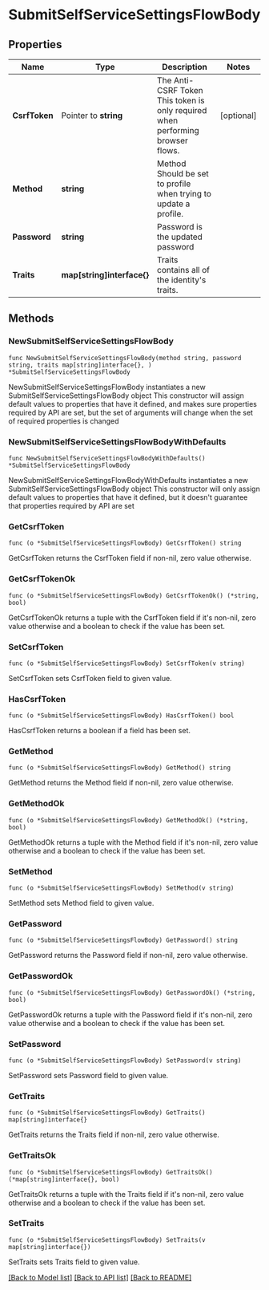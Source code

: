 # SubmitSelfServiceSettingsFlowBody

## Properties

Name | Type | Description | Notes
------------ | ------------- | ------------- | -------------
**CsrfToken** | Pointer to **string** | The Anti-CSRF Token  This token is only required when performing browser flows. | [optional] 
**Method** | **string** | Method  Should be set to profile when trying to update a profile. | 
**Password** | **string** | Password is the updated password | 
**Traits** | **map[string]interface{}** | Traits contains all of the identity&#39;s traits. | 

## Methods

### NewSubmitSelfServiceSettingsFlowBody

`func NewSubmitSelfServiceSettingsFlowBody(method string, password string, traits map[string]interface{}, ) *SubmitSelfServiceSettingsFlowBody`

NewSubmitSelfServiceSettingsFlowBody instantiates a new SubmitSelfServiceSettingsFlowBody object
This constructor will assign default values to properties that have it defined,
and makes sure properties required by API are set, but the set of arguments
will change when the set of required properties is changed

### NewSubmitSelfServiceSettingsFlowBodyWithDefaults

`func NewSubmitSelfServiceSettingsFlowBodyWithDefaults() *SubmitSelfServiceSettingsFlowBody`

NewSubmitSelfServiceSettingsFlowBodyWithDefaults instantiates a new SubmitSelfServiceSettingsFlowBody object
This constructor will only assign default values to properties that have it defined,
but it doesn't guarantee that properties required by API are set

### GetCsrfToken

`func (o *SubmitSelfServiceSettingsFlowBody) GetCsrfToken() string`

GetCsrfToken returns the CsrfToken field if non-nil, zero value otherwise.

### GetCsrfTokenOk

`func (o *SubmitSelfServiceSettingsFlowBody) GetCsrfTokenOk() (*string, bool)`

GetCsrfTokenOk returns a tuple with the CsrfToken field if it's non-nil, zero value otherwise
and a boolean to check if the value has been set.

### SetCsrfToken

`func (o *SubmitSelfServiceSettingsFlowBody) SetCsrfToken(v string)`

SetCsrfToken sets CsrfToken field to given value.

### HasCsrfToken

`func (o *SubmitSelfServiceSettingsFlowBody) HasCsrfToken() bool`

HasCsrfToken returns a boolean if a field has been set.

### GetMethod

`func (o *SubmitSelfServiceSettingsFlowBody) GetMethod() string`

GetMethod returns the Method field if non-nil, zero value otherwise.

### GetMethodOk

`func (o *SubmitSelfServiceSettingsFlowBody) GetMethodOk() (*string, bool)`

GetMethodOk returns a tuple with the Method field if it's non-nil, zero value otherwise
and a boolean to check if the value has been set.

### SetMethod

`func (o *SubmitSelfServiceSettingsFlowBody) SetMethod(v string)`

SetMethod sets Method field to given value.


### GetPassword

`func (o *SubmitSelfServiceSettingsFlowBody) GetPassword() string`

GetPassword returns the Password field if non-nil, zero value otherwise.

### GetPasswordOk

`func (o *SubmitSelfServiceSettingsFlowBody) GetPasswordOk() (*string, bool)`

GetPasswordOk returns a tuple with the Password field if it's non-nil, zero value otherwise
and a boolean to check if the value has been set.

### SetPassword

`func (o *SubmitSelfServiceSettingsFlowBody) SetPassword(v string)`

SetPassword sets Password field to given value.


### GetTraits

`func (o *SubmitSelfServiceSettingsFlowBody) GetTraits() map[string]interface{}`

GetTraits returns the Traits field if non-nil, zero value otherwise.

### GetTraitsOk

`func (o *SubmitSelfServiceSettingsFlowBody) GetTraitsOk() (*map[string]interface{}, bool)`

GetTraitsOk returns a tuple with the Traits field if it's non-nil, zero value otherwise
and a boolean to check if the value has been set.

### SetTraits

`func (o *SubmitSelfServiceSettingsFlowBody) SetTraits(v map[string]interface{})`

SetTraits sets Traits field to given value.



[[Back to Model list]](../README.md#documentation-for-models) [[Back to API list]](../README.md#documentation-for-api-endpoints) [[Back to README]](../README.md)


